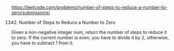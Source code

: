 https://leetcode.com/problems/number-of-steps-to-reduce-a-number-to-zero/submissions/

1342. Number of Steps to Reduce a Number to Zero

Given a non-negative integer num, return the number of steps to reduce it to zero. If the current number is even, you have to divide it by 2, otherwise, you have to subtract 1 from it.